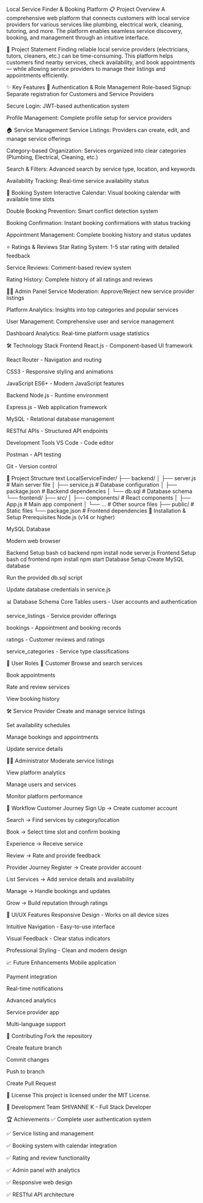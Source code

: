 Local Service Finder & Booking Platform
📋 Project Overview
A comprehensive web platform that connects customers with local service providers for various services like plumbing, electrical work, cleaning, tutoring, and more. The platform enables seamless service discovery, booking, and management through an intuitive interface.

🎯 Project Statement
Finding reliable local service providers (electricians, tutors, cleaners, etc.) can be time-consuming. This platform helps customers find nearby services, check availability, and book appointments — while allowing service providers to manage their listings and appointments efficiently.

✨ Key Features
🔐 Authentication & Role Management
Role-based Signup: Separate registration for Customers and Service Providers

Secure Login: JWT-based authentication system

Profile Management: Complete profile setup for service providers

🏠 Service Management
Service Listings: Providers can create, edit, and manage service offerings

Category-based Organization: Services organized into clear categories (Plumbing, Electrical, Cleaning, etc.)

Search & Filters: Advanced search by service type, location, and keywords

Availability Tracking: Real-time service availability status

📅 Booking System
Interactive Calendar: Visual booking calendar with available time slots

Double Booking Prevention: Smart conflict detection system

Booking Confirmation: Instant booking confirmations with status tracking

Appointment Management: Complete booking history and status updates

⭐ Ratings & Reviews
Star Rating System: 1-5 star rating with detailed feedback

Service Reviews: Comment-based review system

Rating History: Complete history of all ratings and reviews

👨‍💼 Admin Panel
Service Moderation: Approve/Reject new service provider listings

Platform Analytics: Insights into top categories and popular services

User Management: Comprehensive user and service management

Dashboard Analytics: Real-time platform usage statistics

🛠️ Technology Stack
Frontend
React.js - Component-based UI framework

React Router - Navigation and routing

CSS3 - Responsive styling and animations

JavaScript ES6+ - Modern JavaScript features

Backend
Node.js - Runtime environment

Express.js - Web application framework

MySQL - Relational database management

RESTful APIs - Structured API endpoints

Development Tools
VS Code - Code editor

Postman - API testing

Git - Version control

📁 Project Structure
text
LocalServiceFinder/
├── backend/
│   ├── server.js          # Main server file
│   ├── service.js         # Database configuration
│   ├── package.json       # Backend dependencies
│   └── db.sql            # Database schema
└── frontend/
    ├── src/
    │   ├── components/    # React components
    │   ├── App.js        # Main app component
    │   └── ...           # Other source files
    ├── public/           # Static files
    └── package.json      # Frontend dependencies
🚀 Installation & Setup
Prerequisites
Node.js (v14 or higher)

MySQL Database

Modern web browser

Backend Setup
bash
cd backend
npm install
node server.js
Frontend Setup
bash
cd frontend
npm install
npm start
Database Setup
Create MySQL database

Run the provided db.sql script

Update database credentials in service.js

📊 Database Schema
Core Tables
users - User accounts and authentication

service_listings - Service provider offerings

bookings - Appointment and booking records

ratings - Customer reviews and ratings

service_categories - Service type classifications

🎯 User Roles
👥 Customer
Browse and search services

Book appointments

Rate and review services

View booking history

🛠️ Service Provider
Create and manage service listings

Set availability schedules

Manage bookings and appointments

Update service details

👨‍💼 Administrator
Moderate service listings

View platform analytics

Manage users and services

Monitor platform performance

🔄 Workflow
Customer Journey
Sign Up → Create customer account

Search → Find services by category/location

Book → Select time slot and confirm booking

Experience → Receive service

Review → Rate and provide feedback

Provider Journey
Register → Create provider account

List Services → Add service details and availability

Manage → Handle bookings and updates

Grow → Build reputation through ratings

🎨 UI/UX Features
Responsive Design - Works on all device sizes

Intuitive Navigation - Easy-to-use interface

Visual Feedback - Clear status indicators

Professional Styling - Clean and modern design

📈 Future Enhancements
Mobile application

Payment integration

Real-time notifications

Advanced analytics

Service provider app

Multi-language support

🤝 Contributing
Fork the repository

Create feature branch

Commit changes

Push to branch

Create Pull Request

📄 License
This project is licensed under the MIT License.

👥 Development Team
SHIVANNE K - Full Stack Developer

🏆 Achievements
✅ Complete user authentication system

✅ Service listing and management

✅ Booking system with calendar integration

✅ Rating and review functionality

✅ Admin panel with analytics

✅ Responsive web design

✅ RESTful API architecture

